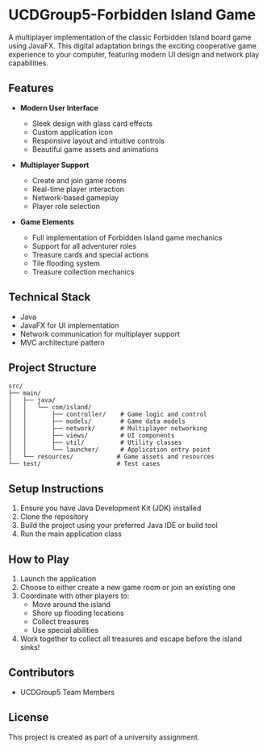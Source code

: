 # UCDGroup5-Forbidden Island Game

A multiplayer implementation of the classic Forbidden Island board game using JavaFX. This digital adaptation brings the exciting cooperative game experience to your computer, featuring modern UI design and network play capabilities.

## Features

- **Modern User Interface**
  - Sleek design with glass card effects
  - Custom application icon
  - Responsive layout and intuitive controls
  - Beautiful game assets and animations

- **Multiplayer Support**
  - Create and join game rooms
  - Real-time player interaction
  - Network-based gameplay
  - Player role selection

- **Game Elements**
  - Full implementation of Forbidden Island game mechanics
  - Support for all adventurer roles
  - Treasure cards and special actions
  - Tile flooding system
  - Treasure collection mechanics

## Technical Stack

- Java
- JavaFX for UI implementation
- Network communication for multiplayer support
- MVC architecture pattern

## Project Structure

```
src/
├── main/
│   ├── java/
│   │   └── com/island/
│   │       ├── controller/    # Game logic and control
│   │       ├── models/        # Game data models
│   │       ├── network/       # Multiplayer networking
│   │       ├── views/         # UI components
│   │       ├── util/          # Utility classes
│   │       └── launcher/      # Application entry point
│   └── resources/            # Game assets and resources
└── test/                     # Test cases
```

## Setup Instructions

1. Ensure you have Java Development Kit (JDK) installed
2. Clone the repository
3. Build the project using your preferred Java IDE or build tool
4. Run the main application class

## How to Play

1. Launch the application
2. Choose to either create a new game room or join an existing one
3. Coordinate with other players to:
   - Move around the island
   - Shore up flooding locations
   - Collect treasures
   - Use special abilities
4. Work together to collect all treasures and escape before the island sinks!

## Contributors

- UCDGroup5 Team Members

## License

This project is created as part of a university assignment.